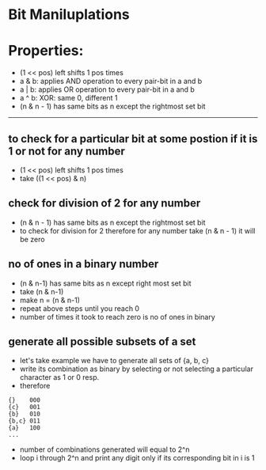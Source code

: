 # Bit Maniluplations

# Properties:
- (1 << pos) left shifts 1 pos times
- a & b: applies AND operation to every pair-bit in a and b
- a | b: applies OR operation to every pair-bit in a and b
- a ^ b: XOR: same 0, different 1
- (n & n - 1) has same bits as n except the rightmost set bit

<hr/>

## to check for a particular bit at some postion if it is 1 or not for any number
- (1 << pos) left shifts 1 pos times
- take ((1 << pos) & n) 

## check for division of 2 for any number
- (n & n - 1) has same bits as n except the rightmost set bit
- to check for division for 2 therefore for any number take (n & n - 1) it will be zero

## no of ones in a binary number
- (n & n-1) has same bits as n except right most set bit
- take (n & n-1)
- make n = (n & n-1)
- repeat above steps until you reach 0
- number of times it took to reach zero is no of ones in binary

## generate all possible subsets of a set
- let's take example we have to generate all sets of {a, b, c}
- write its combination as binary by selecting or not selecting a particular character as 1 or 0 resp.
- therefore
```
{}    000
{c}   001
{b}   010
{b,c} 011
{a}   100
...
```
- number of combinations generated will equal to 2^n
- loop i through 2^n and print any digit only if its corresponding bit in i is 1

## 

